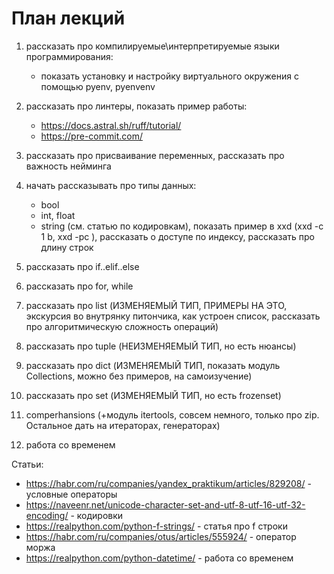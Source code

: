 # План лекций

1) рассказать про компилируемые\интерпретируемые языки программирования:
    - показать установку и настройку виртуального окружения с помощью pyenv, pyenvenv

2) рассказать про линтеры, показать пример работы:
   - https://docs.astral.sh/ruff/tutorial/
   - https://pre-commit.com/

3) рассказать про присваивание переменных, рассказать про важность нейминга

4) начать рассказывать про типы данных:
   - bool
   - int, float
   - string (см. статью по кодировкам), показать пример в xxd (xxd -c 1 b, xxd -pc ), рассказать о доступе по индексу, рассказать про длину строк

5) рассказать про if..elif..else

6) рассказать про for, while

7) рассказать про list (ИЗМЕНЯЕМЫЙ ТИП, ПРИМЕРЫ НА ЭТО, экскурсия во внутрянку питончика, как устроен список, рассказать про алгоритмическую сложность операций)

8) рассказать про tuple (НЕИЗМЕНЯЕМЫЙ ТИП, но есть нюансы)

9) рассказать про dict (ИЗМЕНЯЕМЫЙ ТИП, показать модуль Collections, можно без примеров, на самоизучение)

10) рассказать про set (ИЗМЕНЯЕМЫЙ ТИП, но есть frozenset)

11) comperhansions (+модуль itertools, совсем немного, только про zip. Остальное дать на итераторах, генераторах)

12) работа со временем

Статьи:
- https://habr.com/ru/companies/yandex_praktikum/articles/829208/ - условные операторы
- https://naveenr.net/unicode-character-set-and-utf-8-utf-16-utf-32-encoding/ - кодировки
- https://realpython.com/python-f-strings/ - статья про f строки
- https://habr.com/ru/companies/otus/articles/555924/ - оператор моржа 
- https://realpython.com/python-datetime/ - работа со временем